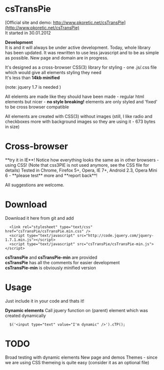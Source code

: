 <h1>
      csTransPie
</h1>

[Official site and demo: http://www.pkoretic.net/csTransPie](http://www.pkoretic.net/csTransPie)  
It started in 30.01.2012

**Development**  
It is and it will always be under active development. 
Today, whole library has been updated. It was rewritten to use less javascript and to be as simple as possible.
New page and domain are in progress.

It's designed as a cross-browser CSS(3) library for styling - one .js/.css file which would give all elements styling they need  
It's less than **14kb minified** 

(note: jquery 1.7 is needed )

All elelemts are made like they should have been made - regular html elements but nicer - **no style breaking!** elements are only styled and 'fixed' to be cross browser compatible 

All elements are created with CSS(3) without images (still, I like radio and checkboxes more with background images so they are using it - 673 bytes in size)

<h1>
      Cross-browser
</h1>
**try it in IE**! Notice how everything looks the same as in other browsers - using CSS!  
(Note that css3PIE is not used anymore, see the CSS file for details)  
Tested in Chrome, Firefox 5+, Opera, IE 7+, Android 2.3, Opera Mini 6 - **please test** more and **report back**!


All suggestions are welcome.  

Download 
=======================   
Download it here from git and add  

      <link rel="stylesheet" type="text/css" href="csTransPie/csTransPie.min.css" />  
      <script type="text/javascript" src="http://code.jquery.com/jquery-1.7.1.min.js"></script>  
      <script type="text/javascript" src="csTransPie/csTransPie-min.js"></script>  
      
**csTransPie** and  **csTransPie-min** are provided  
**csTransPie** has all the comments for easier development  
**csTransPie-min** is obviously minified version

Usage
=======================  
Just include it in your code and thats it!

**Dynamic elements**
Call jquery function on (parent) element which was created dynamically

      $('<input type="text" value="I'm dynamic" />').cTP();  
            
TODO
========================
Broad testing with dynamic elements
New page and demos
Themes - since we are using CSS themeing is quite easy (consider it as an optional file)